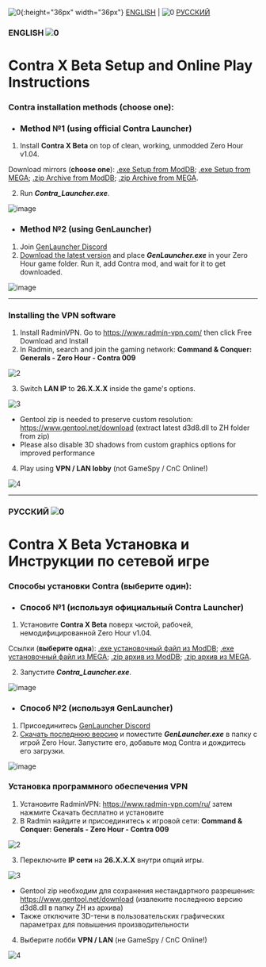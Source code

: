 ![0](https://discord.com/assets/09598dcec149fda6bebb.svg){:height="36px" width="36px"} [ENGLISH](#ENGLISH-) | ![0](https://cdn.discordapp.com/attachments/410500983198580740/948934837664878592/flag-ru.jpg) [РУССКИЙ](#РУССКИЙ-)
### ENGLISH ![0](https://discord.com/assets/09598dcec149fda6bebb.svg=48x48)
# Contra X Beta Setup and Online Play Instructions

### Contra installation methods (choose one):

* ### Method №1 (using official Contra Launcher)
1. Install **Contra X Beta** on top of clean, working, unmodded Zero Hour v1.04.

Download mirrors (**choose one**):
[.exe Setup from ModDB](https://www.moddb.com/mods/contra/downloads/contra-x-beta-setup);
[.exe Setup from MEGA](https://mega.nz/file/MQ5lyJiQ#Yi_vGN0vN_8WHgeaBK7q-EX70QoP-0ffELdGNwbPWFU);
[.zip Archive from ModDB](https://www.moddb.com/mods/contra/downloads/contra-x-beta-archive);
[.zip Archive from MEGA](https://mega.nz/file/ZRxDWIDJ#1O40yHg6pgv0JDx72b-A3c7C7a1dtOtownnt-GHmPOQ).

2. Run ***Contra_Launcher.exe***.

![image](https://github.com/ContraMod/Launcher/assets/32432772/bf1f75f0-eedb-43fe-aec6-e62b6573818f)


* ### Method №2 (using GenLauncher)
1. Join [GenLauncher Discord](https://discord.com/invite/fFGpudz5hV)
2. [Download the latest version](https://discord.com/channels/886293575128739860/886296846882996274/926436133775233075) and place ***GenLauncher.exe*** in your Zero Hour game folder. Run it, add Contra mod, and wait for it to get downloaded.

![image](https://github.com/ContraMod/Launcher/assets/32432772/91cb8342-73a8-471c-9476-8ab922bbf75c)


---
### Installing the VPN software

1. Install RadminVPN. Go to https://www.radmin-vpn.com/ then click Free Download and Install
2. In Radmin, search and join the gaming network:
**Command & Conquer: Generals - Zero Hour - Contra 009**

![2](https://cdn.discordapp.com/attachments/410501978784006144/795776427739971604/unknown.png?ex=65f8bc0d&is=65e6470d&hm=171ce6a81b62784155616c9f2dc2a1eb5759e95adb5915ded5a06291ad5fa82a&)

3. Switch **LAN IP** to **26.X.X.X** inside the game's options.

![3](https://media.discordapp.net/attachments/410501978784006144/795781301134819348/unknown.png)
- Gentool zip is needed to preserve custom resolution:
https://www.gentool.net/download (extract latest d3d8.dll to ZH folder from zip)
- Please also disable 3D shadows from custom graphics options for improved performance

4. Play using **VPN / LAN lobby** (not GameSpy / CnC Online!)

![4](https://github.com/ContraMod/Launcher/assets/32432772/faa20aad-2032-46d5-ab1b-a64065c84642)


---
### РУССКИЙ ![0](https://cdn.discordapp.com/attachments/410500983198580740/948934837664878592/flag-ru.jpg)
# Contra X Beta Установка и Инструкции по сетевой игре

### Способы установки Contra (выберите один):

* ### Способ №1 (используя официальный Contra Launcher)
1. Установите **Contra X Beta** поверх чистой, рабочей, немодифицированной Zero Hour v1.04.

Ссылки (**выберите одна**):
[.exe установочный файл из ModDB](https://www.moddb.com/mods/contra/downloads/contra-x-beta-setup);
[.exe установочный файл из MEGA](https://mega.nz/file/MQ5lyJiQ#Yi_vGN0vN_8WHgeaBK7q-EX70QoP-0ffELdGNwbPWFU);
[.zip архив из ModDB](https://www.moddb.com/mods/contra/downloads/contra-x-beta-archive);
[.zip архив из MEGA](https://mega.nz/file/ZRxDWIDJ#1O40yHg6pgv0JDx72b-A3c7C7a1dtOtownnt-GHmPOQ).

2. Запустите ***Contra_Launcher.exe***.

![image](https://i.imgur.com/lXScRFf.png)



* ### Способ №2 (используя GenLauncher)
1. Присоединитесь [GenLauncher Discord](https://discord.com/invite/fFGpudz5hV)
2. [Скачать последнюю версию](https://discord.com/channels/886293575128739860/886296846882996274/926436133775233075) и поместите ***GenLauncher.exe*** в папку с игрой Zero Hour. Запустите его, добавьте мод Contra и дождитесь его загрузки.

![image](https://github.com/ContraMod/Launcher/assets/32432772/91cb8342-73a8-471c-9476-8ab922bbf75c)


### Установка программного обеспечения VPN

1. Установите RadminVPN: https://www.radmin-vpn.com/ru/ затем нажмите Скачать бесплатно и установите
2. В Radmin найдите и присоединитесь к игровой сети:
**Command & Conquer: Generals - Zero Hour - Contra 009**

![2](https://cdn.discordapp.com/attachments/410501978784006144/795776427739971604/unknown.png?ex=65f8bc0d&is=65e6470d&hm=171ce6a81b62784155616c9f2dc2a1eb5759e95adb5915ded5a06291ad5fa82a&)

3. Переключите **IP сети** на **26.X.X.X** внутри опций игры.

![3](https://media.discordapp.net/attachments/410501978784006144/795781594764804106/unknown.png)
- Gentool zip необходим для сохранения нестандартного разрешения:
https://www.gentool.net/download (извлеките последнюю версию d3d8.dll в папку ZH из архива)
- Также отключите 3D-тени в пользовательских графических параметрах для повышения производительности

4. Выберите лобби **VPN / LAN** (не GameSpy / CnC Online!)

![4](https://github.com/ContraMod/Launcher/assets/32432772/0849827a-432a-485f-8a97-6d2b82d2df85)

